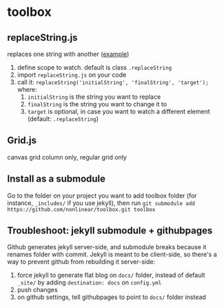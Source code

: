 # toolbox

## replaceString.js

replaces one string with another ([example](https://www.nonlinear.nyc/replace/))

1. define scope to watch. default is class `.replaceString`
1. import `replaceString.js` on your code
1. call it: `replaceString('initialString', 'finalString', 'target');` where:
	1. `initialString` is the string you want to replace
	1. `finalString` is the string you want to change it to
	1. `target` is optional, in case you want to watch a different element (default: `.replaceString`)

## Grid.js

canvas grid
column only, regular grid only 

## Install as a submodule

Go to the folder on your project you want to add toolbox folder (for instance, `_includes/` if you use jekyll), then run `git submodule add https://github.com/nonlinear/toolbox.git toolbox`

## Troubleshoot: jekyll submodule + githubpages

Github generates jekyll server-side, and submodule breaks because it renames folder with commit. Jekyll is meant to be client-side, so there's a way to prevent github from rebuilding it server-side:

1. force jekyll to generate flat blog on `docs/` folder, instead of default `_site/` by adding `destination: docs` on `config.yml`
1. push changes
1. on github settings, tell githubpages to point to `docs/` folder instead